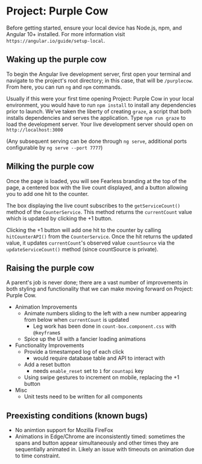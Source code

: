 # Project: Purple Cow

Before getting started, ensure your local device has Node.js, npm, and Angular 10+ installed. For more information visit `https://angular.io/guide/setup-local`.

## Waking up the purple cow

To begin the Angular live development server, first open your terminal and navigate to the project's root directory; in this case, that will be `/purplecow`. From here, you can run `ng` and `npm` commands.

Usually if this were your first time opening Project: Purple Cow in your local environment, you would have to run `npm install` to install any dependencies prior to launch. We've taken the liberty of creating `graze`, a script that both installs dependencies and serves the application. Type `npm run graze` to load the development server. Your live development server should open on `http://localhost:3000`

(Any subsequent serving can be done through `ng serve`, additional ports configurable by `ng serve --port 7777`)

## Milking the purple cow

Once the page is loaded, you will see Fearless branding at the top of the page, a centered box with the live count displayed, and a button allowing you to add one hit to the counter. 

The box displaying the live count subscribes to the `getServiceCount()` method of the `CounterService`. This method returns the `currentCount` value which is updated by clicking the +1 button.

Clicking the +1 button will add one hit to the counter by calling `hitCounterAPI()` from the `CounterService`. Once the hit returns the updated value, it updates `currentCount`'s observed value `countSource` via the `updateServiceCount()` method (since countSource is private).

## Raising the purple cow

A parent's job is never done; there are a vast number of improvements in both styling and functionality that we can make moving forward on Project: Purple Cow.

- Animation Improvements
    - Animate numbers sliding to the left with a new number appearing from below when `currentCount` is updated
        - Leg work has been done in `count-box.component.css` with `@keyframe`s
    - Spice up the UI with a fancier loading animations
- Functionality Improvements
    - Provide a timestamped log of each click
        - would require database table and API to interact with
    - Add a reset button 
        - needs `enable_reset` set to `1` for `countapi` key
    - Using swipe gestures to increment on mobile, replacing the +1 button
- Misc
    - Unit tests need to be written for all components

## Preexisting conditions (known bugs)

- No animtion support for Mozilla FireFox
- Animations in Edge/Chrome are inconsistently timed: sometimes the spans and button appear simultaneously and other times they are sequentially animated in. Likely an issue with timeouts on animation due to time constraint.